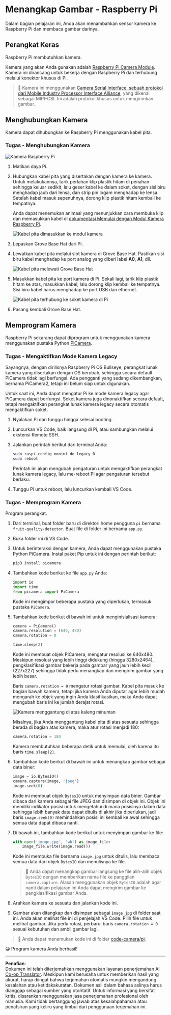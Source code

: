 <!--
CO_OP_TRANSLATOR_METADATA:
{
  "original_hash": "c677667095f6133eee418c7e53615d05",
  "translation_date": "2025-08-27T20:58:53+00:00",
  "source_file": "4-manufacturing/lessons/2-check-fruit-from-device/pi-camera.md",
  "language_code": "id"
}
-->
# Menangkap Gambar - Raspberry Pi

Dalam bagian pelajaran ini, Anda akan menambahkan sensor kamera ke Raspberry Pi dan membaca gambar darinya.

## Perangkat Keras

Raspberry Pi membutuhkan kamera.

Kamera yang akan Anda gunakan adalah [Raspberry Pi Camera Module](https://www.raspberrypi.org/products/camera-module-v2/). Kamera ini dirancang untuk bekerja dengan Raspberry Pi dan terhubung melalui konektor khusus di Pi.

> 💁 Kamera ini menggunakan [Camera Serial Interface, sebuah protokol dari Mobile Industry Processor Interface Alliance](https://wikipedia.org/wiki/Camera_Serial_Interface), yang dikenal sebagai MIPI-CSI. Ini adalah protokol khusus untuk mengirimkan gambar.

## Menghubungkan Kamera

Kamera dapat dihubungkan ke Raspberry Pi menggunakan kabel pita.

### Tugas - Menghubungkan Kamera

![Kamera Raspberry Pi](../../../../../translated_images/pi-camera-module.4278753c31bd6e757aa2b858be97d72049f71616278cefe4fb5abb485b40a078.id.png)

1. Matikan daya Pi.

1. Hubungkan kabel pita yang disertakan dengan kamera ke kamera. Untuk melakukannya, tarik perlahan klip plastik hitam di penahan sehingga keluar sedikit, lalu geser kabel ke dalam soket, dengan sisi biru menghadap jauh dari lensa, dan strip pin logam menghadap ke lensa. Setelah kabel masuk sepenuhnya, dorong klip plastik hitam kembali ke tempatnya.

    Anda dapat menemukan animasi yang menunjukkan cara membuka klip dan memasukkan kabel di [dokumentasi Memulai dengan Modul Kamera Raspberry Pi](https://projects.raspberrypi.org/en/projects/getting-started-with-picamera/2).

    ![Kabel pita dimasukkan ke modul kamera](../../../../../translated_images/pi-camera-ribbon-cable.0bf82acd251611c21ac616f082849413e2b322a261d0e4f8fec344248083b07e.id.png)

1. Lepaskan Grove Base Hat dari Pi.

1. Lewatkan kabel pita melalui slot kamera di Grove Base Hat. Pastikan sisi biru kabel menghadap ke port analog yang diberi label **A0**, **A1**, dll.

    ![Kabel pita melewati Grove Base Hat](../../../../../translated_images/grove-base-hat-ribbon-cable.501fed202fcf73b11b2b68f6d246189f7d15d3e4423c572ddee79d77b4632b47.id.png)

1. Masukkan kabel pita ke port kamera di Pi. Sekali lagi, tarik klip plastik hitam ke atas, masukkan kabel, lalu dorong klip kembali ke tempatnya. Sisi biru kabel harus menghadap ke port USB dan ethernet.

    ![Kabel pita terhubung ke soket kamera di Pi](../../../../../translated_images/pi-camera-socket-ribbon-cable.a18309920b11800911082ed7aa6fb28e6d9be3a022e4079ff990016cae3fca10.id.png)

1. Pasang kembali Grove Base Hat.

## Memprogram Kamera

Raspberry Pi sekarang dapat diprogram untuk menggunakan kamera menggunakan pustaka Python [PiCamera](https://pypi.org/project/picamera/).

### Tugas - Mengaktifkan Mode Kamera Legacy

Sayangnya, dengan dirilisnya Raspberry Pi OS Bullseye, perangkat lunak kamera yang disertakan dengan OS berubah, sehingga secara default PiCamera tidak lagi berfungsi. Ada pengganti yang sedang dikembangkan, bernama PiCamera2, tetapi ini belum siap untuk digunakan.

Untuk saat ini, Anda dapat mengatur Pi ke mode kamera legacy agar PiCamera dapat berfungsi. Soket kamera juga dinonaktifkan secara default, tetapi mengaktifkan perangkat lunak kamera legacy secara otomatis mengaktifkan soket.

1. Nyalakan Pi dan tunggu hingga selesai booting.

1. Luncurkan VS Code, baik langsung di Pi, atau sambungkan melalui ekstensi Remote SSH.

1. Jalankan perintah berikut dari terminal Anda:

    ```sh
    sudo raspi-config nonint do_legacy 0
    sudo reboot
    ```

    Perintah ini akan mengubah pengaturan untuk mengaktifkan perangkat lunak kamera legacy, lalu me-reboot Pi agar pengaturan tersebut berlaku.

1. Tunggu Pi untuk reboot, lalu luncurkan kembali VS Code.

### Tugas - Memprogram Kamera

Program perangkat.

1. Dari terminal, buat folder baru di direktori home pengguna `pi` bernama `fruit-quality-detector`. Buat file di folder ini bernama `app.py`.

1. Buka folder ini di VS Code.

1. Untuk berinteraksi dengan kamera, Anda dapat menggunakan pustaka Python PiCamera. Instal paket Pip untuk ini dengan perintah berikut:

    ```sh
    pip3 install picamera
    ```

1. Tambahkan kode berikut ke file `app.py` Anda:

    ```python
    import io
    import time
    from picamera import PiCamera
    ```

    Kode ini mengimpor beberapa pustaka yang diperlukan, termasuk pustaka `PiCamera`.

1. Tambahkan kode berikut di bawah ini untuk menginisialisasi kamera:

    ```python
    camera = PiCamera()
    camera.resolution = (640, 480)
    camera.rotation = 0
    
    time.sleep(2)
    ```

    Kode ini membuat objek PiCamera, mengatur resolusi ke 640x480. Meskipun resolusi yang lebih tinggi didukung (hingga 3280x2464), pengklasifikasi gambar bekerja pada gambar yang jauh lebih kecil (227x227) sehingga tidak perlu menangkap dan mengirim gambar yang lebih besar.

    Baris `camera.rotation = 0` mengatur rotasi gambar. Kabel pita masuk ke bagian bawah kamera, tetapi jika kamera Anda diputar agar lebih mudah mengarah ke objek yang ingin Anda klasifikasikan, maka Anda dapat mengubah baris ini ke jumlah derajat rotasi.

    ![Kamera menggantung di atas kaleng minuman](../../../../../translated_images/pi-camera-upside-down.5376961ba31459883362124152ad6b823d5ac5fc14e85f317e22903bd681c2b6.id.png)

    Misalnya, jika Anda menggantung kabel pita di atas sesuatu sehingga berada di bagian atas kamera, maka atur rotasi menjadi 180:

    ```python
    camera.rotation = 180
    ```

    Kamera membutuhkan beberapa detik untuk memulai, oleh karena itu baris `time.sleep(2)`.

1. Tambahkan kode berikut di bawah ini untuk menangkap gambar sebagai data biner:

    ```python
    image = io.BytesIO()
    camera.capture(image, 'jpeg')
    image.seek(0)
    ```

    Kode ini membuat objek `BytesIO` untuk menyimpan data biner. Gambar dibaca dari kamera sebagai file JPEG dan disimpan di objek ini. Objek ini memiliki indikator posisi untuk mengetahui di mana posisinya dalam data sehingga lebih banyak data dapat ditulis di akhir jika diperlukan, jadi baris `image.seek(0)` memindahkan posisi ini kembali ke awal sehingga semua data dapat dibaca nanti.

1. Di bawah ini, tambahkan kode berikut untuk menyimpan gambar ke file:

    ```python
    with open('image.jpg', 'wb') as image_file:
        image_file.write(image.read())
    ```

    Kode ini membuka file bernama `image.jpg` untuk ditulis, lalu membaca semua data dari objek `BytesIO` dan menulisnya ke file.

    > 💁 Anda dapat menangkap gambar langsung ke file alih-alih objek `BytesIO` dengan memberikan nama file ke panggilan `camera.capture`. Alasan menggunakan objek `BytesIO` adalah agar nanti dalam pelajaran ini Anda dapat mengirim gambar ke pengklasifikasi gambar Anda.

1. Arahkan kamera ke sesuatu dan jalankan kode ini.

1. Gambar akan ditangkap dan disimpan sebagai `image.jpg` di folder saat ini. Anda akan melihat file ini di penjelajah VS Code. Pilih file untuk melihat gambar. Jika perlu rotasi, perbarui baris `camera.rotation = 0` sesuai kebutuhan dan ambil gambar lagi.

> 💁 Anda dapat menemukan kode ini di folder [code-camera/pi](../../../../../4-manufacturing/lessons/2-check-fruit-from-device/code-camera/pi).

😀 Program kamera Anda berhasil!

---

**Penafian**:  
Dokumen ini telah diterjemahkan menggunakan layanan penerjemahan AI [Co-op Translator](https://github.com/Azure/co-op-translator). Meskipun kami berusaha untuk memberikan hasil yang akurat, harap diingat bahwa terjemahan otomatis mungkin mengandung kesalahan atau ketidakakuratan. Dokumen asli dalam bahasa aslinya harus dianggap sebagai sumber yang otoritatif. Untuk informasi yang bersifat kritis, disarankan menggunakan jasa penerjemahan profesional oleh manusia. Kami tidak bertanggung jawab atas kesalahpahaman atau penafsiran yang keliru yang timbul dari penggunaan terjemahan ini.